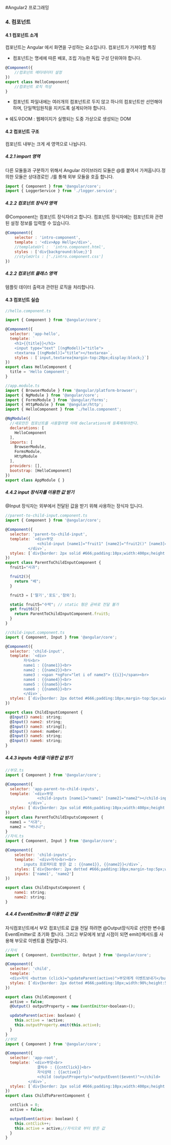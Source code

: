#Angular2 프로그래밍

### 4. 컴포넌트
#### 4.1 컴포넌트 소개
컴포넌트는 Angular 에서 화면을 구성하는 요소입니다.
컴포넌트가 가져야할 특징
- 컴포넌트는 명세에 따른 배포, 조립 가능한 독립 구성 단위여야 합니다.
```javascript
@Component({
	//컴포넌트 메타데이터 설정
})
export class HelloComponent{
	//컴포넌트 로직 작성
}
```
- 컴포넌트 파일내에는 여러개의 컴포넌트르 두지 않고 하나의 컴포넌트만 선언해야하며, 단일책임원칙을 지키도록 설계되어야 합니다.

※ 쉐도우DOM : 웹페이지가 실행되는 도중 가상으로 생성되는 DOM
#### 4.2 컴포넌트 구조
컴포넌트 내부는 크게 세 영역으로 나뉩니다.
##### 4.2.1 import 영역
다른 모듈들과 구분하기 위해서 Angular 라이브러리 모듈은 @를 붙여서 가져옵니다.정의한 모듈은 상대경로인 ./를 통해 외부 모듈을 호출 합니다.
```javascript
import { Component } from '@angular/core';
import { LoggerService } from './logger.service';
```
##### 4.2.2 컴포넌트 장식자 영역
@Component는 컴포넌트 장식자라고 합니다. 컴포넌트 장식자에는 컴포넌트와 관련된 설정 정보를 입력할 수 있습니다.
```javascript
@Component({
	selector : 'intro-component',
    template : '<div>App Hellp</div>',
    //templateUrl :  'intro.component.html',
    styles : ['div{background:blue;}']
    //styleUrls : ['./intro.component.css']
})
```
##### 4.2.2 컴포넌트 클래스 영역
템플릿 데이터 출력과 관련된 로직을 처리합니다.

#### 4.3 컴포넌트 실습
```javascript
//hello.component.ts

import { Component } from '@angular/core';

@Component({
  selector: 'app-hello',
  template: `
    <h1>{{title}}</h1>
    <input type="text" [(ngModel)]="title">
    <textarea [(ngModel)]="title"></textarea>`,
    styles : [`input,textarea{margin-top:20px;display:block;}`]
})
export class HelloComponent {
  title = 'Hello Component';
}

//app.module.ts
import { BrowserModule } from '@angular/platform-browser';
import { NgModule } from '@angular/core';
import { FormsModule } from '@angular/forms';
import { HttpModule } from '@angular/http';
import { HelloComponent } from './hello.component';

@NgModule({
  //새로만든 컴포넌트를 사용할려명 아래 declarations에 등록해줘야한다.
  declarations: [
    HelloComponent
  ],
  imports: [
    BrowserModule,
    FormsModule,
    HttpModule
  ],
  providers: [],
  bootstrap: [HelloComponent]
})
export class AppModule { }
```
##### 4.4.2 input 장식자를 이용한 값 받기
@Input 장식자는 외부에서 전달된 값을 받기 위해 사용하는 장식자 입니다.
```javascript
//parent-to-child-input.component.ts
import { Component } from '@angular/core';

@Component({
  selector: 'parent-to-child-input',
  template: `<div>부모
              <child-input [name1]="fruit1" [name2]="fruit2()" [name3]="fruit3" [name4]="1+1" [name5]="fruit5" [name6]="fruit6"></child-input>
          </div>`,
  styles: [`div{border: 2px solid #666;padding:10px;width:400px;height:250px;}`]
})
export class ParentToChildInputComponent {
  fruit1="사과";

  fruit2(){
    return "배";
  }

  fruit3 = ['딸기','포도','참외'];

  static fruit5="수박"; // static 형은 곧바로 전달 불가
  get fruit6(){
    return ParentToChildInputComponent.fruit5;
  }
}

//child-input.component.ts
import { Component, Input } from '@angular/core';

@Component({
  selector: 'child-input',
  template: `<div>
        자식<br>
        name1 : {{name1}}<br>
        name2 : {{name2}}<br>
        name3 : <span *ngFor="let i of name3"> {{i}}</span><br>
        name4 : {{name4}}<br>
        name5 : {{name5}}<br>
        name6 : {{name6}}<br>
        </div>`,
  styles: [`div{border: 2px dotted #666;padding:10px;margin-top:5px;width:90%;height:75%;}`]
})

export class ChildInputComponent {
  @Input() name1: string;
  @Input() name2: string;
  @Input() name3: string[];
  @Input() name4: number;
  @Input() name5: string;
  @Input() name6: string;
}
```
##### 4.4.3 inputs 속성을 이용한 값 받기
```javascript
//부모.ts
import { Component } from '@angular/core';

@Component({
  selector: 'app-parent-to-child-inputs',
  template: `<div>부모
              <child-inputs [name1]="name1" [name2]="name2"></child-inputs>
          </div>`,
  styles: [`div{border: 2px solid #666;padding:10px;width:400px;height:200px;}`]
})
export class ParentToChildInputsComponent {
  name1 = "사과";
  name2 = "바나나";
}
//자식.ts
import { Component, Input } from '@angular/core';

@Component({
    selector: 'child-inputs',
    template: `<div>자식<br><br>
        inputs 프로퍼티로 받은 값 : {{name1}}, {{name2}}</div>`,
    styles: [`div{border: 2px dotted #666;padding:10px;margin-top:5px;width:90%;height:75%;}`],
    inputs: ['name1', 'name2']
})

export class ChildInputsComponent {
    name1: string;
    name2: string;
}
```
##### 4.4.4 EventEmitter를 이용한 값 전달
자식컴포넌트에서 부모 컴포넌트로 값을 전달 하려면 @Output장식자로 선언한 변수를 EventEmitter로 초기화 합니다. 그리고 부모에게 보낼 시점이 되면 emit()메서드를 사용해 부모로 이벤트를 전달합니다.

```javascript
//자식
import { Component, EventEmitter, Output } from '@angular/core';

@Component({
  selector: 'child',
  template: `
  <div>자식 <button (click)="updateParent(active)">부모에게 이벤트보내기</button></div>`,
  styles: [`div{border: 2px dotted #666;padding:10px;width:90%;height:50%;}`]
})

export class ChildComponent {
  active = false;
  @Output() outputProperty = new EventEmitter<boolean>();

  updateParent(active: boolean) {
    this.active = !active;
    this.outputProperty.emit(this.active);
  }
}
//부모
import { Component } from '@angular/core';

@Component({
  selector: 'app-root',
  template: `<div>부모<br>
              클릭수 : {{cntClick}}<br>
              자식상태 : {{active}}
              <child (outputProperty)="outputEvent($event)"></child>
          </div>`,
  styles: [`div{border: 2px solid #666;padding:10px;width:400px;height:200px;}`]
})
export class ChildToParentComponent {

  cntClick = 0;
  active = false;

  outputEvent(active: boolean) {
    this.cntClick++;
    this.active = active;//자식으로 부터 받은 값
  }
}
```